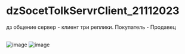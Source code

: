 # dzSocetTolkServrClient_21112023
 дз общение сервер - клиент  три реплики. Покупатель - Продавец
<br>
<br>

![image](https://github.com/fishman123456/dzSocetTolkServrClient_21112023/assets/106389581/8512b19f-3277-4258-9959-a7266d3a416b)
![image](https://github.com/fishman123456/dzSocetTolkServrClient_21112023/assets/106389581/737099eb-bc80-4f17-9f26-37eb300dbced)


